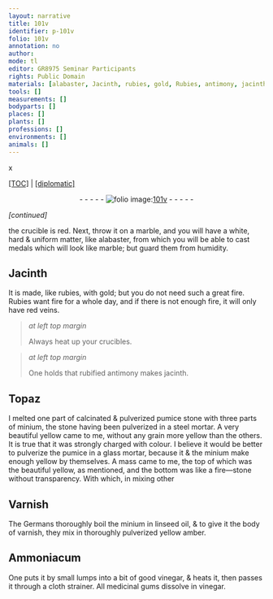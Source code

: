 ```yaml
---
layout: narrative
title: 101v
identifier: p-101v
folio: 101v
annotation: no
author:
mode: tl
editor: GR8975 Seminar Participants
rights: Public Domain
materials: [alabaster, Jacinth, rubies, gold, Rubies, antimony, jacinth, Topaz, pumice stone, minium, pumice, fire-stone, linseed oil, yellow amber, Ammoniacum, vinegar, gums]
tools: []
measurements: []
bodyparts: []
places: []
plants: []
professions: []
environments: []
animals: []
---
```


x<p><a href="{{ site.baseurl }}/translation/">[TOC]</a> | <a href="{{ site.baseurl }}/texts/p-101v_tc/" target="_blank">[diplomatic]</a></p><div class="folio" align="center">- - - - - <a href="http://gallica.bnf.fr/ark:/12148/btv1b10500001g/f208.image" target="_blank"><img src="https://cu-mkp.github.io/2017-workshop-edition/assets/photo-icon.png" alt="folio image: " style="display:inline-block; margin-bottom:-3px;"/>101v</a> - - - - - </div>  
 
*[continued]*
  
the crucible is red. Next, throw it on a marble, and you will have a white, hard & uniform matter, like <span class="m">alabaster</span>, from which you will be able to cast medals which will look like marble; but guard them from humidity.
 
 
  

## <span class="m">Jacinth</span>

 
It is made, like <span class="m">rubies</span>, with <span class="m">gold</span>; but you do not need such a great fire. <span class="m">Rubies</span> want fire for a whole day, and if there is not enough fire, it will only have red veins.
 
> *at left top margin*
> 
> 
>   Always heat up your crucibles. 
 
> *at left top margin*
> 
> 
>   One holds that rubified <span class="m">antimony</span> makes <span class="m">jacinth</span>. 
 
 
  

## <span class="m">Topaz</span>

 
I melted one part of calcinated & pulverized <span class="m">pumice stone</span> with three parts of <span class="m">minium</span>, the stone having been pulverized in a steel mortar. A very beautiful yellow came to me, without any grain more yellow than the others. It is true that it was strongly charged with colour. I believe it would be better to pulverize the <span class="m">pumice</span> in a glass mortar, because it & the <span class="m">minium</span> make enough yellow by themselves. A mass came to me, the top of which was the beautiful yellow, as mentioned, and the bottom was like a <span class="m">fire—stone</span> without transparency. With which, in mixing other
 
 
  

## Varnish

 
The Germans thoroughly boil the <span class="m">minium</span> in <span class="m">linseed oil</span>, & to give it the body of varnish, they mix in thoroughly pulverized <span class="m">yellow amber</span>.
 
 
  

## <span class="m">Ammoniacum</span>

 
One puts it by small lumps into a bit of good <span class="m">vinegar</span>, & heats it, then passes it through a cloth strainer. All medicinal <span class="m">gums</span> dissolve in <span class="m">vinegar</span>.
 
